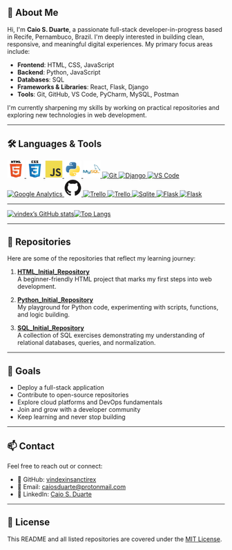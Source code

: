 ## 🧭 About Me

Hi, I'm **Caio S. Duarte**, a passionate full-stack developer-in-progress based in Recife, Pernambuco, Brazil. I'm deeply interested in building clean, responsive, and meaningful digital experiences. My primary focus areas include:

- **Frontend**: HTML, CSS, JavaScript  
- **Backend**: Python, JavaScript  
- **Databases**: SQL  
- **Frameworks & Libraries**: React, Flask, Django  
- **Tools**: Git, GitHub, VS Code, PyCharm, MySQL, Postman

I'm currently sharpening my skills by working on practical repositories and exploring new technologies in web development.

---

## 🛠️ Languages & Tools

<p align="left">
  <a href="https://www.w3.org/html/" target="_blank" rel="noreferrer">
    <img src="https://raw.githubusercontent.com/devicons/devicon/master/icons/html5/html5-original-wordmark.svg" alt="HTML5" width="40" height="40"/>
  </a>
  <a href="https://www.w3schools.com/css/" target="_blank" rel="noreferrer">
    <img src="https://raw.githubusercontent.com/devicons/devicon/master/icons/css3/css3-original-wordmark.svg" alt="CSS3" width="40" height="40"/>
  </a>
  <a href="https://developer.mozilla.org/en-US/docs/Web/JavaScript" target="_blank" rel="noreferrer">
    <img src="https://raw.githubusercontent.com/devicons/devicon/master/icons/javascript/javascript-original.svg" alt="JavaScript" width="40" height="40"/>
  </a>
  <a href="https://www.python.org" target="_blank" rel="noreferrer">
    <img src="https://raw.githubusercontent.com/devicons/devicon/master/icons/python/python-original.svg" alt="Python" width="40" height="40"/>
  </a>
  <a href="https://www.mysql.com/" target="_blank" rel="noreferrer">
    <img src="https://raw.githubusercontent.com/devicons/devicon/master/icons/mysql/mysql-original-wordmark.svg" alt="MySQL" width="40" height="40"/>
  </a>
  <a href="https://git-scm.com/" target="_blank" rel="noreferrer">
    <img src="https://www.vectorlogo.zone/logos/git-scm/git-scm-icon.svg" alt="Git" width="40" height="40"/>
  </a>
  <a href="https://www.djangoproject.com/" target="_blank" rel="noreferrer">
    <img src="https://cdn.worldvectorlogo.com/logos/django.svg" alt="Django" width="40" height="40"/>
  <a href="https://code.visualstudio.com/" target="_blank" rel="noreferrer">
  <img src="https://cdn.worldvectorlogo.com/logos/visual-studio-code-1.svg" alt="VS Code" width="40" height="40"/>
  </a>
  <a href="https://analytics.google.com/" target="_blank" rel="noreferrer">
  <img src="https://www.vectorlogo.zone/logos/google_analytics/google_analytics-icon.svg" alt="Google Analytics" width="40" height="40"/>
  </a>
  <a href="https://github.com/" target="_blank" rel="noreferrer">
  <img src="https://raw.githubusercontent.com/devicons/devicon/master/icons/github/github-original.svg" alt="GitHub" width="40" height="40"/>
  </a>
  <a href="https://trello.com/" target="_blank" rel="noreferrer">
  <img src="https://cdn.worldvectorlogo.com/logos/trello.svg" alt="Trello" width="40" height="40"/>
  </a>
    <a href="https://selenium-python.readthedocs.io/" target="_blank" rel="noreferrer">
  <img src="https://selenium-python.readthedocs.io/_static/logo.png" alt="Trello" width="40" height="40"/>
  </a>
    <a href="https://sqlite.org/" target="_blank" rel="noreferrer">
    <img src="https://cdn.prod.website-files.com/61ddd0b42c51f89b7de1e910/667f2d98856e323d92d5c7cb_667f2b52e7524d84e7615bd9_1200px-Sqlite-square-icon.svg.png" alt="Sqlite" width="40" height="40"/>
    </a>
    <a href="https://flask.palletsprojects.com/" target="_blank" rel="noreferrer">
    <img src="https://img.favpng.com/24/6/2/flask-python-web-framework-web-application-tutorial-png-favpng-Bhv4ME7Heb8X0q5D1yQA8DU1L.jpg" alt="Flask" width="40" height="40"/>
    </a>
    <a href="https://react.dev/" target="_blank" rel="noreferrer">
    <img src="https://cdn.worldvectorlogo.com/logos/react-1.svg" alt="Flask" width="40" height="40"/>
    </a>
</p>

---

[![vindex’s GitHub stats](https://github-readme-stats.vercel.app/api?username=vindexinsanctirex&show_icons=true&theme=dark)](https://github.com/vindexinsanctirex/github-readme-stats)[![Top Langs](https://github-readme-stats.vercel.app/api/top-langs/?username=vindexinsanctirex&layout=compact&theme=radical)](https://github.com/vindexinsanctirex/github-readme-stats) 

---

## 📂 Repositories

Here are some of the repositories that reflect my learning journey:

1. **[HTML_Initial_Repository](https://github.com/vindexinsanctirex/HTML_Initial_Repository)**  
   A beginner-friendly HTML project that marks my first steps into web development.

2. **[Python_Initial_Repository](https://github.com/vindexinsanctirex/Python_Initial_Repository)**  
   My playground for Python code, experimenting with scripts, functions, and logic building.

3. **[SQL_Initial_Repository](https://github.com/vindexinsanctirex/SQL_Initial_Repository)**  
   A collection of SQL exercises demonstrating my understanding of relational databases, queries, and normalization.

---

## 🚀 Goals

- Deploy a full-stack application  
- Contribute to open-source repositories  
- Explore cloud platforms and DevOps fundamentals  
- Join and grow with a developer community  
- Keep learning and never stop building  

---

## 📫 Contact

Feel free to reach out or connect:

- 📂 GitHub: [vindexinsanctirex](https://github.com/vindexinsanctirex)  
- 📧 Email: [caiosduarte@protonmail.com](mailto:caiosduarte@protonmail.com)  
- 🔗 LinkedIn: [Caio S. Duarte](https://www.linkedin.com/in/caio-s-duarte-342b1627b/)  

---

## 📄 License

This README and all listed repositories are covered under the [MIT License](LICENSE.md).
